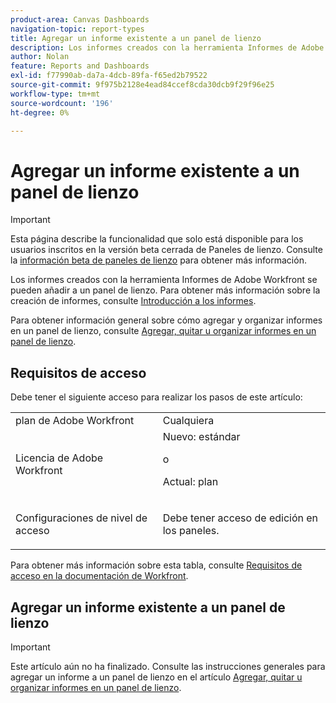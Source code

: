```yaml
---
product-area: Canvas Dashboards
navigation-topic: report-types
title: Agregar un informe existente a un panel de lienzo
description: Los informes creados con la herramienta Informes de Adobe Workfront se pueden añadir a un panel de lienzo.
author: Nolan
feature: Reports and Dashboards
exl-id: f77990ab-da7a-4dcb-89fa-f65ed2b79522
source-git-commit: 9f975b2128e4ead84ccef8cda30dcb9f29f96e25
workflow-type: tm+mt
source-wordcount: '196'
ht-degree: 0%

---
```


# Agregar un informe existente a un panel de lienzo

>[!IMPORTANT]
>
>Esta página describe la funcionalidad que solo está disponible para los usuarios inscritos en la versión beta cerrada de Paneles de lienzo. Consulte la [información beta de paneles de lienzo](/help/quicksilver/product-announcements/betas/canvas-dashboards-beta/canvas-dashboards-beta-information.md) para obtener más información.

Los informes creados con la herramienta Informes de Adobe Workfront se pueden añadir a un panel de lienzo. Para obtener más información sobre la creación de informes, consulte [Introducción a los informes](/help/quicksilver/reports-and-dashboards/reports/reporting/get-started-reports-workfront.md).

Para obtener información general sobre cómo agregar y organizar informes en un panel de lienzo, consulte [Agregar, quitar u organizar informes en un panel de lienzo](/help/quicksilver/reports-and-dashboards/canvas-dashboards/manage-canvas-dashboards/add-remove-arrange-reports.md).

## Requisitos de acceso

Debe tener el siguiente acceso para realizar los pasos de este artículo:

<table style="table-layout:auto"> 
 <col> 
 <col> 
 <tbody> 
  <tr> 
   <td role="rowheader">plan de Adobe Workfront</td> 
   <td>Cualquiera</td> 
  </tr> 
  <tr> 
   <td role="rowheader">Licencia de Adobe Workfront</td> 
   <td>Nuevo: estándar
   <p>o</p>
   <p>Actual: plan</p></td> 
  </tr> 
  <tr> 
   <td role="rowheader">Configuraciones de nivel de acceso</td> 
   <td> <p>Debe tener acceso de edición en los paneles.</p></td> 
  </tr> 
 </tbody> 
</table>

Para obtener más información sobre esta tabla, consulte [Requisitos de acceso en la documentación de Workfront](/help/quicksilver/administration-and-setup/add-users/access-levels-and-object-permissions/access-level-requirements-in-documentation.md).

## Agregar un informe existente a un panel de lienzo

>[!IMPORTANT]
>
>Este artículo aún no ha finalizado. Consulte las instrucciones generales para agregar un informe a un panel de lienzo en el artículo [Agregar, quitar u organizar informes en un panel de lienzo](/help/quicksilver/reports-and-dashboards/canvas-dashboards/manage-canvas-dashboards/add-remove-arrange-reports.md).
